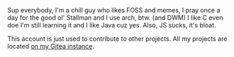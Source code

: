 Sup everybody,
I'm a chill guy who likes FOSS and memes,
I pray once a day for the good ol' Stallman and I use arch, btw. (and DWM)
I like C even doe I'm still learning it and I like Java cuz yes.
Also, JS sucks, it's bloat.

This account is just used to contribute to other projects.
All my projects are located [on my Gitea instance](https://git.mirkodi.tech).

